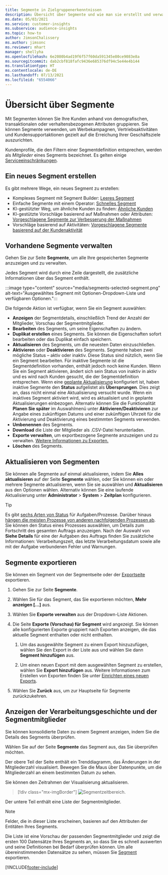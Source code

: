 ```yaml
---
title: Segmente in Zielgruppenerkenntnissen
description: Übersicht über Segmente und wie man sie erstellt und verwaltet.
ms.date: 05/03/2021
ms.service: customer-insights
ms.subservice: audience-insights
ms.topic: how-to
author: JimsonChalissery
ms.author: jimsonc
ms.reviewer: mhart
manager: shellyha
ms.openlocfilehash: 6e2080b4ad19f6f57f60da591345e80ce9083e8a
ms.sourcegitcommit: dab2cbf818fafc9436e685376df94c5e44e4b144
ms.translationtype: HT
ms.contentlocale: de-DE
ms.lasthandoff: 07/13/2021
ms.locfileid: "6554066"
---
```

# <a name="segments-overview"></a>Übersicht über Segmente

Mit Segmenten können Sie Ihre Kunden anhand von demografischen, transaktionalen oder verhaltensbezogenen Attributen gruppieren. Sie können Segmente verwenden, um Werbekampagnen, Vertriebsaktivitäten und Kundensupportaktionen gezielt auf die Erreichung Ihrer Geschäftsziele auszurichten.

Kundenprofile, die den Filtern einer Segmentdefinition entsprechen, werden als *Mitglieder* eines Segments bezeichnet. Es gelten einige [Serviceeinschränkungen](service-limits.md).

## <a name="create-a-new-segment"></a>Ein neues Segment erstellen

Es gibt mehrere Wege, ein neues Segment zu erstellen: 

- Komplexes Segment mit Segment Builder: [Leeres Segment](segment-builder.md#create-a-new-segment)
- Einfache Segmente mit einem Operator: [Schnelles Segment](segment-builder.md#quick-segments)
- KI-gestützter Weg, um ähnliche Kunden zu finden: [Ähnliche Kunden](find-similar-customer-segments.md)
- KI-gestützte Vorschläge basierend auf Maßnahmen oder Attributen: [Vorgeschlagene Segmente zur Verbesserung der Maßnahmen](suggested-segments.md)
- Vorschläge basierend auf Aktivitäten: [Vorgeschlagene Segmente basierend auf der Kundenaktivität](suggested-segments-activity.md)

## <a name="manage-existing-segments"></a>Vorhandene Segmente verwalten

Gehen Sie zur Seite **Segmente**, um alle Ihre gespeicherten Segmente anzuzeigen und zu verwalten.

Jedes Segment wird durch eine Zeile dargestellt, die zusätzliche Informationen über das Segment enthält.

:::image type="content" source="media/segments-selected-segment.png" alt-text="Ausgewähltes Segment mit Optionen-Dropdown-Liste und verfügbaren Optionen.":::

Die folgende Aktion ist verfügbar, wenn Sie ein Segment auswählen:

- **Anzeigen** der Segmentdetails, einschließlich Trend der Anzahl der Mitglieder, Vorschau der Segmentmitglieder.
- **Bearbeiten** des Segments, um seine Eigenschaften zu ändern.
- **Duplikat erstellen** eines Segments. Sie können die Eigenschaften sofort bearbeiten oder das Duplikat einfach speichern.
- **Aktualisieren** des Segments, um die neuesten Daten einzuschließen.
- **Aktivieren** oder **Deaktivieren** des Segments. Segmente haben zwei mögliche Status – aktiv oder inaktiv. Diese Status sind nützlich, wenn Sie ein Segment bearbeiten. Für inaktive Segmente ist die Segmentdefinition vorhanden, enthält jedoch noch keine Kunden. Wenn Sie ein Segment aktivieren, ändert sich sein Status von inaktiv in aktiv und es wird nach Kunden gesucht, die der Segmentdefinition entsprechen. Wenn eine [geplante Aktualisierung](system.md#schedule-tab) konfiguriert ist, haben inaktive Segmente den **Status** aufgelistet als **Übersprungen**. Dies zeigt an, dass nicht einmal eine Aktualisierung versucht wurde. Wenn ein inaktives Segment aktiviert wird, wird es aktualisiert und in geplante Aktualisierungen einbezogen.
  Alternativ können Sie die Funktionalität **Planen Sie später** im Auswahlmenü unter **Aktivieren/Deaktivieren** zur Angabe eines zukünftigen Datums und einer zukünftigen Uhrzeit für die Aktivierung und Deaktivierung eines bestimmten Segments verwenden.
- **Umbenennen** des Segments.
- **Download** die Liste der Mitglieder als .CSV-Datei herunterladen.
- **Exporte verwalten**, um exportbezogene Segmente anzuzeigen und zu verwalten. [Weitere Informationen zu Exporten.](export-destinations.md)
- **Löschen** des Segments.

## <a name="refresh-segments"></a>Aktualisieren von Segmenten

Sie können alle Segmente auf einmal aktualisieren, indem Sie **Alles aktualisieren** auf der Seite **Segmente** wählen, oder Sie können ein oder mehrere Segmente aktualisieren, wenn Sie sie auswählen und **Aktualisieren** aus den Optionen wählen. Alternativ können Sie eine laufende Aktualisierung unter **Administrator** > **System** > **Zeitplan** konfigurieren.

> [!TIP]
> Es gibt [sechs Arten von Status](system.md#status-types) für Aufgaben/Prozesse. Darüber hinaus [hängen die meisten Prozesse von anderen nachfolgenden Prozessen ab](system.md#refresh-policies). Sie können den Status eines Prozesses auswählen, um Details zum Fortschritt des gesamten Auftrags anzuzeigen. Nach der Auswahl von **Siehe Details** für eine der Aufgaben des Auftrags finden Sie zusätzliche Informationen: Verarbeitungszeit, das letzte Verarbeitungsdatum sowie alle mit der Aufgabe verbundenen Fehler und Warnungen.

## <a name="export-segments"></a>Segmente exportieren

Sie können ein Segment von der Segmentseite oder der [Exportseite](export-destinations.md) exportieren. 

1. Gehen Sie zur Seite **Segmente**.

1. Wählen Sie für das Segment, das Sie exportieren möchten, **Mehr anzeigen [...]** aus.

1. Wählen Sie **Exporte verwalten** aus der Dropdown-Liste Aktionen.

1. Die Seite **Exporte (Vorschau) für Segment** wird angezeigt. Sie können alle konfigurierten Exporte gruppiert nach Exporten anzeigen, die das aktuelle Segment enthalten oder nicht enthalten.

   1. Um das ausgewählte Segment zu einem Export hinzuzufügen, wählen Sie den Export in der Liste aus und wählen Sie dann **Segment hinzufügen** aus.

   1. Um einen neuen Export mit dem ausgewählten Segment zu erstellen, wählen Sie **Export hinzufügen** aus. Weitere Informationen zum Erstellen von Exporten finden Sie unter [Einrichten eines neuen Exports](export-destinations.md#set-up-a-new-export).

1. Wählen Sie **Zurück** aus, um zur Hauptseite für Segmente zurückzukehren.

## <a name="view-processing-history-and-segment-members"></a>Anzeigen der Verarbeitungsgeschichte und der Segmentmitglieder

Sie können konsolidierte Daten zu einem Segment anzeigen, indem Sie die Details des Segments überprüfen.

Wählen Sie auf der Seite **Segmente** das Segment aus, das Sie überprüfen möchten.

Der obere Teil der Seite enthält ein Trenddiagramm, das Änderungen in der Mitgliederzahl visualisiert. Bewegen Sie die Maus über Datenpunkte, um die Mitgliederzahl an einem bestimmten Datum zu sehen.

Sie können den Zeitrahmen der Visualisierung aktualisieren.

> [!div class="mx-imgBorder"]
> ![Segmentzeitbereich.](media/segment-time-range.png "Segmentzeitbereich")

Der untere Teil enthält eine Liste der Segmentmitglieder.

> [!NOTE]
> Felder, die in dieser Liste erscheinen, basieren auf den Attributen der Entitäten Ihres Segments.
>
>Die Liste ist eine Vorschau der passenden Segmentmitglieder und zeigt die ersten 100 Datensätze Ihres Segments an, so dass Sie es schnell auswerten und seine Definitionen bei Bedarf überprüfen können. Um alle übereinstimmenden Datensätze zu sehen, müssen Sie [Segment](export-destinations.md) exportieren.

[!INCLUDE[footer-include](../includes/footer-banner.md)] 
